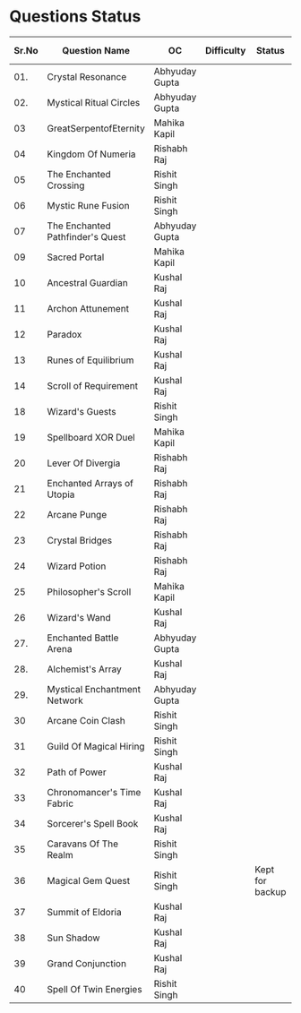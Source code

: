 # Questions Status

| Sr.No | Question Name                    | OC             | Difficulty | Status | Question Inspiration |
| ----- | -------------------------------- | -------------- | ------ | ------ | ------ |
| 01.   | Crystal Resonance                | Abhyuday Gupta |  | | |
| 02.   | Mystical Ritual Circles          | Abhyuday Gupta |        | | |
| 03    | GreatSerpentofEternity           | Mahika Kapil   |  | | |
| 04    | Kingdom Of Numeria               | Rishabh Raj    |        | | |
| 05    | The Enchanted Crossing           | Rishit Singh   |  | | |
| 06    | Mystic Rune Fusion               | Rishit Singh   |        | | |
| 07    | The Enchanted Pathfinder's Quest | Abhyuday Gupta |        | | |
| 09    | Sacred Portal                    | Mahika Kapil   |        | | |
| 10    | Ancestral Guardian               | Kushal Raj     |        | | |
| 11    | Archon Attunement                | Kushal Raj     |        | | |
| 12    | Paradox                          | Kushal Raj     |        | | |
| 13    | Runes of Equilibrium             | Kushal Raj     |        | | |
| 14    | Scroll of Requirement            | Kushal Raj     |        | | |
| 18    | Wizard's Guests                  | Rishit Singh   |        | | |
| 19    | Spellboard XOR Duel              | Mahika Kapil   |        | | |
| 20    | Lever Of Divergia                | Rishabh Raj    |        | | |
| 21    | Enchanted Arrays of Utopia       | Rishabh Raj    |        | | |
| 22    | Arcane Punge                     | Rishabh Raj    |        | | |
| 23    | Crystal Bridges                  | Rishabh Raj    |        | | |
| 24    | Wizard Potion                    | Rishabh Raj    |        | | |
| 25    | Philosopher's Scroll             | Mahika Kapil   |        | | |
| 26    | Wizard's Wand                    | Kushal Raj     |        | | |
| 27.   | Enchanted Battle Arena           | Abhyuday Gupta |        | | |
| 28.   | Alchemist's Array                | Kushal Raj     |        | | |
| 29.   | Mystical Enchantment Network     | Abhyuday Gupta |        | | |
| 30    | Arcane Coin Clash                | Rishit Singh   |        | | |
| 31    | Guild Of Magical Hiring          | Rishit Singh   |        | | |
| 32    | Path of Power                    | Kushal Raj     |        | | |
| 33    | Chronomancer's Time Fabric       | Kushal Raj     |        | | |
| 34    | Sorcerer's Spell Book            | Kushal Raj     |        | | |
| 35    | Caravans Of The Realm            | Rishit Singh   |        | | |
| 36    | Magical Gem Quest                | Rishit Singh   |  | Kept for backup | |
| 37    | Summit of Eldoria                | Kushal Raj     |        | | |
| 38    | Sun Shadow                       | Kushal Raj     |        | | |
| 39    | Grand Conjunction                | Kushal Raj     |        | | |
| 40    | Spell Of Twin Energies           | Rishit Singh   |        | | |
